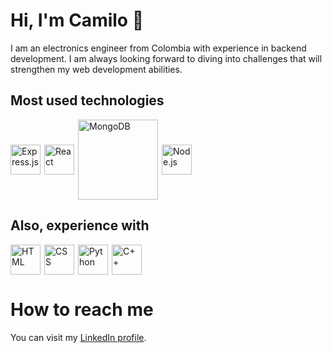 # Hi, I'm Camilo 👋

<!--
**CamiloTello002/CamiloTello002** is a ✨ _special_ ✨ repository because its `README.md` (this file) appears on your GitHub profile.

Here are some ideas to get you started:

- 🔭 I’m currently working on ...
- 🌱 I’m currently learning ...
- 👯 I’m looking to collaborate on ...
- 🤔 I’m looking for help with ...
- 💬 Ask me about ...
- 📫 How to reach me: ...
- 😄 Pronouns: ...
- ⚡ Fun fact: ...
-->
I am an electronics engineer from Colombia with experience in backend development. I am always looking forward to diving into challenges that will strengthen my web development abilities.

## Most used technologies
<div style="display: flex; align-items: center; gap: 6px;"> 
  <img src="https://cdn.icon-icons.com/icons2/2699/PNG/512/expressjs_logo_icon_169185.png" alt="Express.js" width="48px" />
  <img src="https://upload.wikimedia.org/wikipedia/commons/thumb/a/a7/React-icon.svg/1150px-React-icon.svg.png" alt="React" width="48px" />
  <img src="https://upload.wikimedia.org/wikipedia/commons/thumb/9/93/MongoDB_Logo.svg/2560px-MongoDB_Logo.svg.png" alt="MongoDB" width="128px" />
  <img src="https://upload.wikimedia.org/wikipedia/commons/d/d9/Node.js_logo.svg" alt="Node.js" width="48px" />  
</div>

## Also, experience with
<div style="display: flex; align-items: center; gap: 6px;">
  <img src="https://upload.wikimedia.org/wikipedia/commons/3/38/HTML5_Badge.svg" alt="HTML" width="48px" />
  <img src="https://upload.wikimedia.org/wikipedia/commons/6/62/CSS3_logo.svg" alt="CSS" width="48px" />
  <img src="https://upload.wikimedia.org/wikipedia/commons/c/c3/Python-logo-notext.svg" alt="Python" width="48px" />
  <img src="https://upload.wikimedia.org/wikipedia/commons/1/18/ISO_C%2B%2B_Logo.svg" alt="C++" width="48px" />
</div>

# How to reach me
You can visit my <a href="https://www.linkedin.com/in/camilo-tello-701778253/" target="_blank">LinkedIn profile</a>.
